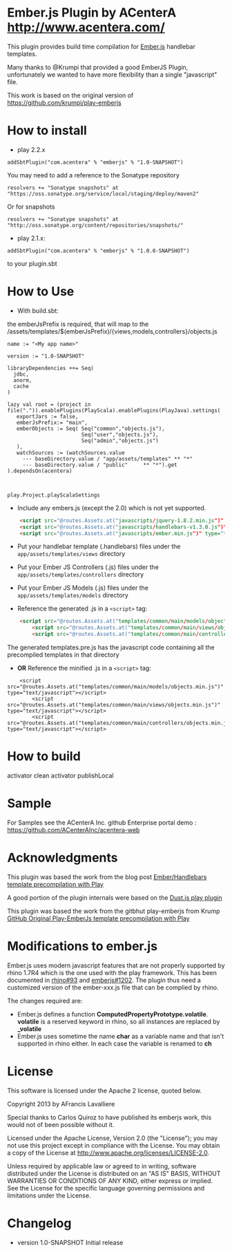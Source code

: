 # Ember.js Plugin by ACenterA http://www.acentera.com/

This plugin provides build time compilation for [Ember.js](https://github.com/emberjs/ember.js) handlebar templates.

Many thanks to @Krumpi that provided a good EmberJS Plugin, unfortunately we wanted to have more flexibility than a single "javascript" file.

This work is based on the original version of https://github.com/krumpi/play-emberjs


# How to install

* play 2.2.x

```
addSbtPlugin("com.acentera" % "emberjs" % "1.0-SNAPSHOT")
```

You may need to add a reference to the Sonatype repository
```
resolvers += "Sonatype snapshots" at "https://oss.sonatype.org/service/local/staging/deploy/maven2"
```

Or for snapshots

```
resolvers += "Sonatype snapshots" at "http://oss.sonatype.org/content/repositories/snapshots/"
```

* play 2.1.x:

```
addSbtPlugin("com.acentera" % "emberjs" % "1.0.0-SNAPSHOT")
``` 

to your plugin.sbt

# How to Use

* With build.sbt:


the emberJsPrefix is required, that will map to the /assets/templates/$(emberJsPrefix)/{views,models,controllers}/objects.js


```
name := "<My app name>"

version := "1.0-SNAPSHOT"

libraryDependencies ++= Seq(
  jdbc,
  anorm,
  cache
)

lazy val root = (project in file(".")).enablePlugins(PlayScala).enablePlugins(PlayJava).settings(
   exportJars := false,
   emberJsPrefix:= "main",
   emberObjects := Seq( Seq("common","objects.js"),
                        Seq("user","objects.js"),
                        Seq("admin","objects.js")
   ),
   watchSources := (watchSources.value
     --- baseDirectory.value / "app/assets/templates" ** "*"
     --- baseDirectory.value / "public"     ** "*").get
).dependsOn(acentera)



play.Project.playScalaSettings
```

* Include any embers.js (except the 2.0) which is not yet supported.
```html
    <script src="@routes.Assets.at("javascripts/jquery-1.8.2.min.js")" type="text/javascript"></script>
    <script src="@routes.Assets.at("javascripts/handlebars-v1.3.0.js")" type="text/javascript"></script>
    <script src="@routes.Assets.at("javascripts/ember.min.js")" type="text/javascript"></script>
```

* Put your handlebar template (.handlebars) files under the ```app/assets/templates/views``` directory
* Put your Ember JS Controllers (.js) files under the ```app/assets/templates/controllers``` directory
* Put your Ember JS Models (.js) files under the ```app/assets/templates/models``` directory

* Reference the generated .js in a  ```<script>``` tag:
```html
	<script src="@routes.Assets.at("templates/common/main/models/objects.js")" type="text/javascript"></script>
        <script src="@routes.Assets.at("templates/common/main/views/objects.js")" type="text/javascript"></script>
        <script src="@routes.Assets.at("templates/common/main/controllers/objects.js")" type="text/javascript"></script>
```

The generated templates.pre.js has the javascript code containing all the precompiled templates in that directory

* **OR** Reference the minified .js in a  ```<script>``` tag:
```
	<script src="@routes.Assets.at("templates/common/main/models/objects.min.js")" type="text/javascript"></script>
        <script src="@routes.Assets.at("templates/common/main/views/objects.min.js")" type="text/javascript"></script>
        <script src="@routes.Assets.at("templates/common/main/controllers/objects.min.js")" type="text/javascript"></script>
```

# How to build
activator clean
activator publishLocal

# Sample

For Samples see the ACenterA Inc. github Enterprise portal demo : https://github.com/ACenterAInc/acentera-web

# Acknowledgments

This plugin was based the work from the blog post [Ember/Handlebars template precompilation with Play](http://eng.netwallet.com/2012/04/25/emberhandlebars-template-precompilation-with-play/)

A good portion of the plugin internals were based on the [Dust.js play plugin](https://github.com/typesafehub/play-plugins/tree/master/dust)

This plugin was based the work from the gitbhut play-emberjs from Krump [GitHub Original Play-EmberJs template precompilation with Play](https://github.com/krumpi/play-emberjs)


# Modifications to ember.js

Ember.js uses modern javascript features that are not properly supported by rhino 1.7R4 which is the one used with the play framework.
This has been documented in [rhino#93](https://github.com/mozilla/rhino/issues/93) and [emberjs#1202](https://github.com/emberjs/ember.js/issues/1202).
The plugin thus need a customized version of the ember-xxx.js file that can be complied by rhino.

The changes required are:

* Ember.js defines a function **ComputedPropertyPrototype.volatile**. **volatile** is a reserved keyword in rhino, so all instances are replaced by **_volatile**
* Ember.js uses sometime the name **char** as a variable name and that isn't supported in rhino either. In each case the variable is renamed to **ch**

# License

This software is licensed under the Apache 2 license, quoted below.

Copyright 2013 by AFrancis Lavalliere  

Special thanks to Carlos Quiroz to have published its emberjs work, this would not of been possible without it.

Licensed under the Apache License, Version 2.0 (the "License"); you may not use this project except in compliance with the License. You may obtain a copy of the License at http://www.apache.org/licenses/LICENSE-2.0.

Unless required by applicable law or agreed to in writing, software distributed under the License is distributed on an "AS IS" BASIS, WITHOUT WARRANTIES OR CONDITIONS OF ANY KIND, either express or implied. See the License for the specific language governing permissions and limitations under the License.

# Changelog

* version 1.0-SNAPSHOT Initial release
